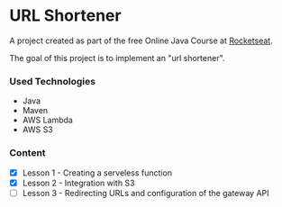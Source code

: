 # URL Shortener
A project created as part of the free Online Java Course at [Rocketseat](https://app.rocketseat.com.br/).

The goal of this project is to implement an "url shortener".

### Used Technologies
- Java
- Maven
- AWS Lambda
- AWS S3

### Content
- [x] Lesson 1 - Creating a serveless function
- [x] Lesson 2 - Integration with S3
- [ ] Lesson 3 - Redirecting URLs and configuration of the gateway API
